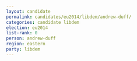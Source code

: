 ```yaml
---
layout: candidate
permalink: candidates/eu2014/libdem/andrew-duff/
categories: candidate libdem
election: eu2014
list-rank: 0
person: andrew-duff
region: eastern
party: libdem
---
```

